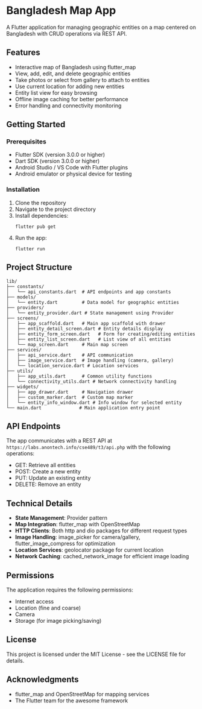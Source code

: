 # Bangladesh Map App

A Flutter application for managing geographic entities on a map centered on Bangladesh with CRUD operations via REST API.

## Features

- Interactive map of Bangladesh using flutter_map
- View, add, edit, and delete geographic entities
- Take photos or select from gallery to attach to entities
- Use current location for adding new entities
- Entity list view for easy browsing
- Offline image caching for better performance
- Error handling and connectivity monitoring

## Getting Started

### Prerequisites

- Flutter SDK (version 3.0.0 or higher)
- Dart SDK (version 3.0.0 or higher)
- Android Studio / VS Code with Flutter plugins
- Android emulator or physical device for testing

### Installation

1. Clone the repository
2. Navigate to the project directory
3. Install dependencies:
   ```
   flutter pub get
   ```
4. Run the app:
   ```
   flutter run
   ```

## Project Structure

```
lib/
├── constants/
│   └── api_constants.dart  # API endpoints and app constants
├── models/
│   └── entity.dart         # Data model for geographic entities
├── providers/
│   └── entity_provider.dart # State management using Provider
├── screens/
│   ├── app_scaffold.dart   # Main app scaffold with drawer
│   ├── entity_detail_screen.dart # Entity details display
│   ├── entity_form_screen.dart   # Form for creating/editing entities
│   ├── entity_list_screen.dart   # List view of all entities
│   └── map_screen.dart     # Main map screen
├── services/
│   ├── api_service.dart    # API communication
│   ├── image_service.dart  # Image handling (camera, gallery)
│   └── location_service.dart # Location services
├── utils/
│   ├── app_utils.dart      # Common utility functions
│   └── connectivity_utils.dart # Network connectivity handling
├── widgets/
│   ├── app_drawer.dart     # Navigation drawer
│   ├── custom_marker.dart  # Custom map marker
│   └── entity_info_window.dart # Info window for selected entity
└── main.dart              # Main application entry point
```

## API Endpoints

The app communicates with a REST API at `https://labs.anontech.info/cse489/t3/api.php` with the following operations:

- GET: Retrieve all entities
- POST: Create a new entity
- PUT: Update an existing entity
- DELETE: Remove an entity

## Technical Details

- **State Management**: Provider pattern
- **Map Integration**: flutter_map with OpenStreetMap
- **HTTP Clients**: Both http and dio packages for different request types
- **Image Handling**: image_picker for camera/gallery, flutter_image_compress for optimization
- **Location Services**: geolocator package for current location
- **Network Caching**: cached_network_image for efficient image loading

## Permissions

The application requires the following permissions:

- Internet access
- Location (fine and coarse)
- Camera
- Storage (for image picking/saving)

## License

This project is licensed under the MIT License - see the LICENSE file for details.

## Acknowledgments

- flutter_map and OpenStreetMap for mapping services
- The Flutter team for the awesome framework